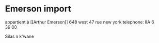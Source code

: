 # Emerson import

appartient à [[Arthur Emerson]]
648 west 47 rue new york
telephone: IIA 6 39 00

Silas n k'wane